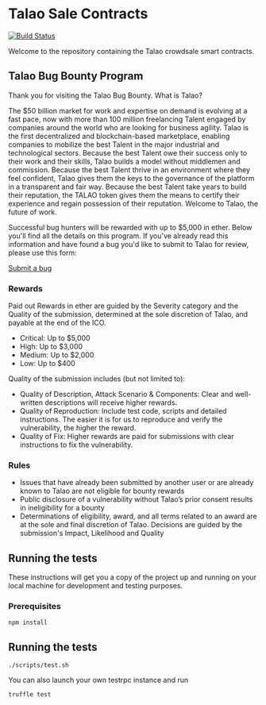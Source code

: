 # Talao Sale Contracts

[![Build Status](https://travis-ci.org/Blockchainpartner/talao-crowdsale.svg?branch=master)](https://travis-ci.org/Blockchainpartner/talao-crowdsale)

Welcome to the repository containing the Talao crowdsale smart contracts.

## Talao Bug Bounty Program

Thank you for visiting the Talao Bug Bounty.
What is Talao?

The $50 billion market for work and expertise on demand is evolving at a fast pace, now with more than 100 million freelancing Talent engaged by companies around the world who are looking for business agility.
Talao is the first decentralized and blockchain-based marketplace, enabling companies to mobilize the best Talent in the major industrial and technological sectors.
Because the best Talent owe their success only to their work and their skills, Talao builds a model without middlemen and commission.
Because the best Talent thrive in an environment where they feel confident, Talao gives them the keys to the governance of the platform in a transparent and fair way.
Because the best Talent take years to build their reputation, the TALAO token gives them the means to certify their experience and regain possession of their reputation.
Welcome to Talao, the future of work.

Successful bug hunters will be rewarded with up to $5,000 in ether. Below you'll find all the details on this program.
If you've already read this information and have found a bug you'd like to submit to Talao for review, please use this form:

[Submit a bug](https://goo.gl/forms/XHqChHPzqQbmaDPx1)

### Rewards

Paid out Rewards in ether are guided by the Severity category and the Quality of the submission, determined at the sole discretion of Talao, and payable at the end of the ICO.

* Critical: Up to $5,000
* High: Up to $3,000
* Medium: Up to $2,000
* Low: Up to $400

Quality of the submission includes (but not limited to):

* Quality of Description, Attack Scenario & Components: Clear and well-written descriptions will receive higher rewards.
* Quality of Reproduction: Include test code, scripts and detailed instructions. The easier it is for us to reproduce and verify the vulnerability, the higher the reward.
* Quality of Fix: Higher rewards are paid for submissions with clear instructions to fix the vulnerability.

### Rules

* Issues that have already been submitted by another user or are already known to Talao are not eligible for bounty rewards
* Public disclosure of a vulnerability without Talao’s prior consent results in ineligibility for a bounty
* Determinations of eligibility, award, and all terms related to an award are at the sole and final discretion of Talao. Decisions are guided by the submission's Impact, Likelihood and Quality


## Running the tests

These instructions will get you a copy of the project up and running on your local machine for development and testing purposes.

### Prerequisites

```
npm install
```

## Running the tests

```
./scripts/test.sh
```

You can also launch your own testrpc instance and run

```
truffle test
```
